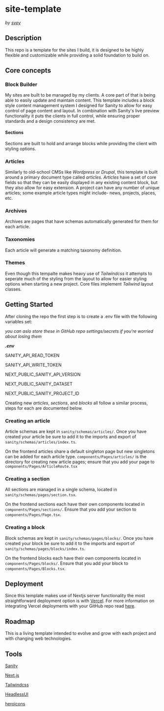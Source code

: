 # site-template
*by [svey](https://svey.xyz)*

## Description
This repo is a template for the sites I build, it is designed to be highly flexible and customizable while providing a solid foundation to build on.

## Core concepts
### Block Builder

My sites are built to be managed by my clients. A core part of that is being able to easily update and maintain content. This template includes a block style content management system I designed for Sanity to allow for easy control of page content and layout. In combination with Sanity's live preview functionality it puts the clients in full control, while ensuring proper standards and a design consistency are met.

#### Sections
Sections are built to hold and arrange blocks while providing the client with styling options.

### Articles

Similarly to old-school CMSs like *Wordpress* or *Drupal*, this template is built around a primary document type called *articles*. *Articles* have a set of core fields so that they can be easily displayed in any existing content block, but they also allow for easy extension. A project can have any number of unique articles; some example article types might include- news, projects, places, etc.

### Archives

Archives are pages that have schemas automatically generated for them for each article.

### Taxonomies

Each article will generate a matching taxonomy definition.

### Themes

Even though this tempalte makes heavy use of *Tailwindcss* it attempts to seperate much of the styling from the layout to allow for easier styling options when starting a new project. Core files implement *Tailwind* layout classes.

## Getting Started
After cloning the repo the first step is to create a .env file with the following variables set:

*you can aslo store these in GitHub repo settings/secrets if you're worried about losing them*

***.env***

SANITY_API_READ_TOKEN

SANITY_API_WRITE_TOKEN

NEXT_PUBLIC_SANITY_API_VERSION

NEXT_PUBLIC_SANITY_DATASET

NEXT_PUBLIC_SANITY_PROJECT_ID

Creating new *articles*, *sections*, and *blocks* all follow a similar process, steps for each are documented below.

### Creating an article

Article schemas are kept in `sanity/schemas/articles/`. Once you have created your article be sure to add it to the imports and export of `sanity/schemas/articles/index.ts`.

On the frontend articles share a default singleton page but new singletons can be added for each article type. `components/Pages/articles/` is the directory for creating new article pages; ensure that you add your page to `components/Pages/ArticleRoute.tsx`

### Creating a section

All sections are managed in a single schema, located in `sanity/schemas/pages/section.tsx`.

On the frontend sections each have their own components located in `components/Pages/sections/`. Ensure that you add your section to `components/Pages/Page.tsx`.

### Creating a block

Block schemas are kept in `sanity/schemas/pages/blocks/`. Once you have created your block be sure to add it to the imports and export of `sanity/schemas/pages/blocks/index.ts`.

On the frontend blocks each have their own components located in `components/Pages/blocks/`. Ensure that you add your block to `components/Pages/Blocks.tsx`.

## Deployment

Since this template makes use of Nextjs server functionality the most straightforward deployment option is with [Vercel](https://vercel.com). For more information on integrating Vercel deployments with your GitHub repo read [here](https://vercel.com/docs/deployments/git#deploying-a-git-repository).

## Roadmap

This is a living template intended to evolve and grow with each project and with changing web technologies.

## Tools
[Sanity](https://www.sanity.io/)

[Next.js](https://nextjs.org/)

[Tailwindcss](https://tailwindcss.com/)

[HeadlessUI](https://headlessui.com/)

[heroicons](https://heroicons.com/)

